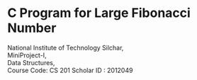 # C Program for Large Fibonacci Number
National Institute of Technology Silchar,<br> 
MiniProject-I,<br>
Data Structures,<br> 
Course Code: CS 201
Scholar ID : 2012049
